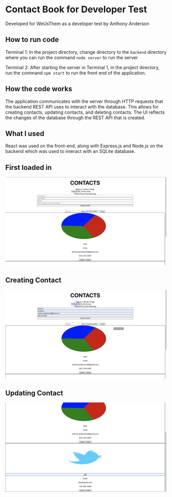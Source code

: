 # Contact Book for Developer Test

Developed for WeUsThem as a developer test by Anthony Anderson

## How to run code
Terminal 1: In the project directory, change directory to the `backend` directory where you can run the command `node server` to run the server

Terminal 2: After starting the server in Terminal 1, in the project directory, run the command `npm start` to run the front end of the application.

## How the code works

The application communicates with the server through HTTP requests that the backend REST API uses to interact with the database. This allows for 
creating contacts, updating contacts, and deleting contacts. The UI reflects the changes of the database through the REST API that is created.

## What I used

React was used on the front-end, along with Express.js and Node.js on the backend which was used to interact with an SQLite database.

## First loaded in

![Alt text](./img1.png "First loaded in")

## Creating Contact

![Alt text](./img2.png "Creating Contact")

## Updating Contact

![Alt text](./img3.png "Updating Contact")





